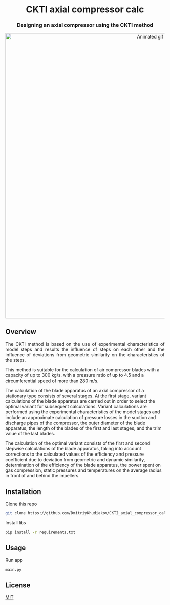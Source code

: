 <h1 align="center">  CKTI axial compressor calc </h1>
<h3 align="center"> Designing an axial compressor using the CKTI method </h3>


<p align="center"> 
  <img src="source/ckti.gif" alt="Animated gif"  width="900px">
</p>

## Overview

<p align="justify"> 
  The CKTI method is based on the use of experimental characteristics of model steps and results
the influence of steps on each other and the influence of deviations from geometric similarity on the characteristics of the steps.

This method is suitable for the calculation of air compressor blades with a capacity of up to 300 kg/s.
with a pressure ratio of up to 4.5 and a circumferential speed of more than 280 m/s.

The calculation of the blade apparatus of an axial compressor of a stationary type consists of several stages. At the first stage, variant calculations of the blade apparatus are carried out in order to select the optimal variant for subsequent calculations. Variant calculations are performed using the experimental characteristics of the model stages and include an approximate calculation of pressure losses in the suction and discharge pipes of the compressor, the outer diameter of the blade apparatus, the length of the blades of the first and last stages, and the trim value of the last blades.

The calculation of the optimal variant consists of the first and second stepwise calculations of the blade apparatus, taking into account
corrections to the calculated values ​​of the efficiency and pressure coefficient due to deviation from
geometric and dynamic similarity, determination of the efficiency of the blade apparatus, the power spent on gas compression, static pressures and temperatures on the average radius in front of and behind the impellers.
</p>

## Installation
Clone this repo
```bash
git clone https://github.com/DmitriyKhudiakov/CKTI_axial_compressor_calc.git
```
Install libs
```bash
pip install -r requirements.txt
```

## Usage
Run app
```bash
main.py
```


## License
[MIT](https://choosealicense.com/licenses/mit/)
